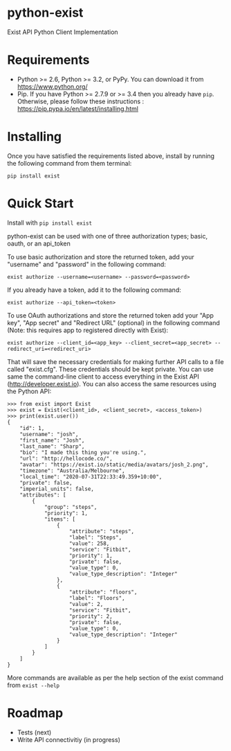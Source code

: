 python-exist
============

Exist API Python Client Implementation


Requirements
============

* Python >= 2.6, Python >= 3.2, or PyPy. You can download it from https://www.python.org/
* Pip. If you have Python >= 2.7.9 or >= 3.4 then you already have ``pip``. Otherwise, please follow these instructions : https://pip.pypa.io/en/latest/installing.html


Installing
==========

Once you have satisfied the requirements listed above, install by running the
following command from them terminal:

    pip install exist


Quick Start
===========

Install with ``pip install exist``

python-exist can be used with one of three authorization types; basic, oauth, or an api_token

To use basic authorization and store the returned token, add your "username" and "password" in the following
command:

    exist authorize --username=<username> --password=<password>

If you already have a token, add it to the following command:

    exist authorize --api_token=<token>

To use OAuth authorizations and store the returned token add your "App key", "App secret" and "Redirect URL" (optional) in the following
command (Note: this requires app to registered directly with Exist):

    exist authorize --client_id=<app_key> --client_secret=<app_secret> --redirect_uri=<redirect_uri>

That will save the necessary credentials for making further API calls to a file
called "exist.cfg". These credentials should be kept private. You can use same
the command-line client to access everything in the
Exist API (http://developer.exist.io). You can also access the
same resources using the Python API:

    >>> from exist import Exist
    >>> exist = Exist(<client_id>, <client_secret>, <access_token>)
    >>> print(exist.user())
    {
        "id": 1,
        "username": "josh",
        "first_name": "Josh",
        "last_name": "Sharp",
        "bio": "I made this thing you're using.",
        "url": "http://hellocode.co/",
        "avatar": "https://exist.io/static/media/avatars/josh_2.png",
        "timezone": "Australia/Melbourne",
        "local_time": "2020-07-31T22:33:49.359+10:00",
        "private": false,
        "imperial_units": false,
        "attributes": [
            {
                "group": "steps",
                "priority": 1,
                "items": [
                    {
                        "attribute": "steps",
                        "label": "Steps",
                        "value": 258,
                        "service": "Fitbit",
                        "priority": 1,
                        "private": false,
                        "value_type": 0,
                        "value_type_description": "Integer"
                    },
                    {
                        "attribute": "floors",
                        "label": "Floors",
                        "value": 2,
                        "service": "Fitbit",
                        "priority": 2,
                        "private": false,
                        "value_type": 0,
                        "value_type_description": "Integer"
                    }
                ]
            }
        ]
    }

More commands are available as per the help section of the exist command from ``exist --help``


Roadmap
=======
* Tests (next)
* Write API connectivitiy (in progress)
